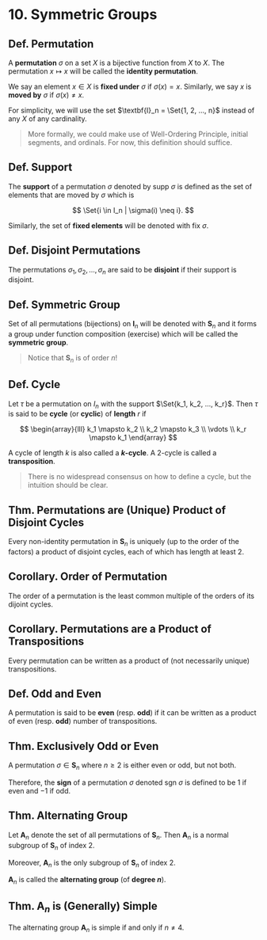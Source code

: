 # 10. Symmetric Groups

## Def. Permutation

A **permutation** $\sigma$ on a set $X$ is a bijective function from $X$ to $X$. The permutation $x \mapsto x$ will be called the **identity permutation**.

We say an element $x \in X$ is **fixed under** $\sigma$ if $\sigma(x) = x$. Similarly, we say $x$ is **moved by** $\sigma$ if $\sigma(x) \neq x$.

For simplicity, we will use the set $\textbf{I}_n = \Set{1, 2, ..., n}$ instead of any $X$ of any cardinality.

> More formally, we could make use of Well-Ordering Principle, initial segments, and ordinals. For now, this definition should suffice.

## Def. Support

The **support** of a permutation $\sigma$ denoted by $\text{supp }\sigma$ is defined as the set of elements that are moved by $\sigma$ which is

$$
\Set{i \in I_n | \sigma(i) \neq i}.
$$

Similarly, the set of **fixed elements** will be denoted with $\text{fix }\sigma$.

## Def. Disjoint Permutations

The permutations $\sigma_1, \sigma_2, ..., \sigma_n$ are said to be **disjoint** if their support is disjoint.

<!-- TODO: Disjoint cycles commute etc. -->

## Def. Symmetric Group

Set of all permutations (bijections) on $\textbf{I}_n$ will be denoted with $\textbf{S}_n$ and it forms a group under function composition (exercise) which will be called the **symmetric group**.

> Notice that $\textbf{S}_n$ is of order $n!$

## Def. Cycle

Let $\tau$ be a permutation on $I_n$ with the support $\Set{k_1, k_2, ..., k_r}$. Then $\tau$ is said to be **cycle** (or **cyclic**) of **length** $r$ if

$$
\begin{array}{lll}
k_1 \mapsto k_2 \\
k_2 \mapsto k_3 \\
\vdots \\
k_r \mapsto k_1
\end{array}
$$

A cycle of length $k$ is also called a **$k$-cycle**. A $2$-cycle is called a **transposition**.

> There is no widespread consensus on how to define a cycle, but the intuition should be clear.

## Thm. Permutations are (Unique) Product of Disjoint Cycles

Every non-identity permutation in $\textbf{S}_n$ is uniquely (up to the order of the factors) a product of disjoint cycles, each of which has length at least $2$.

## Corollary. Order of Permutation

The order of a permutation is the least common multiple of the orders of its dijoint cycles.

## Corollary. Permutations are a Product of Transpositions

Every permutation can be written as a product of (not necessarily unique) transpositions.

## Def. Odd and Even

A permutation is said to be **even** (resp. **odd**) if it can be written as a product of even (resp. **odd**) number of transpositions.

## Thm. Exclusively Odd or Even

A permutation $\sigma \in \textbf{S}_n$ where $n \geq 2$ is either even or odd, but not both.

Therefore, the **sign** of a permutation $\sigma$ denoted $\text{sgn } \sigma$ is defined to be $1$ if even and $-1$ if odd.

## Thm. Alternating Group

Let $\textbf{A}_n$ denote the set of all permutations of $\textbf{S}_n$. Then $\textbf{A}_n$ is a normal subgroup of $\textbf{S}_n$ of index $2$.

Moreover, $\textbf{A}_n$ is the only subgroup of $\textbf{S}_n$ of index $2$.

$\textbf{A}_n$ is called the **alternating group** (of **degree $n$**).

## Thm. $\textbf{A}_n$ is (Generally) Simple

The alternating group $\textbf{A}_n$ is simple if and only if $n \neq 4$.

<!-- ### Lemma.  -->
